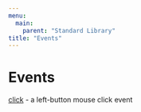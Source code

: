 ```yaml
---
menu:
  main:
    parent: "Standard Library"
title: "Events"
---
```


# Events

[click](click) - a left-button mouse click event